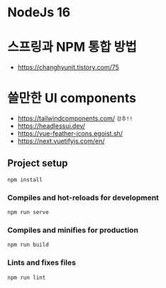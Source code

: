 # NodeJs 16

# 스프링과 NPM 통합 방법

* https://changhyunit.tistory.com/75

# 쓸만한 UI components

* https://tailwindcomponents.com/ `강추!!`
* https://headlessui.dev/
* https://vue-feather-icons.egoist.sh/
* https://next.vuetifyjs.com/en/

## Project setup

```
npm install
```

### Compiles and hot-reloads for development

```
npm run serve
```

### Compiles and minifies for production

```
npm run build
```

### Lints and fixes files

```
npm run lint
```
